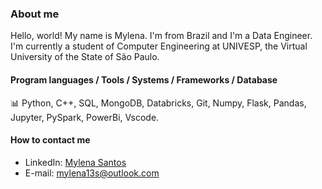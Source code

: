 ### About me

Hello, world! My name is Mylena. I'm from Brazil and I'm a Data Engineer. I'm currently a student of Computer Engineering at UNIVESP, the Virtual University of the State of São Paulo.

#### Program languages / Tools / Systems / Frameworks / Database 
📊 Python, C++, SQL, MongoDB, Databricks, Git, Numpy, Flask, Pandas, Jupyter, PySpark, PowerBi, Vscode.

#### How to contact me
* LinkedIn: [Mylena Santos](https://www.linkedin.com/in/mylena13s/)
* E-mail: mylena13s@outlook.com
  
